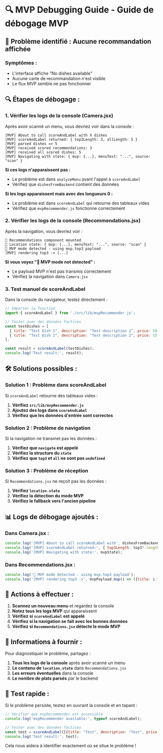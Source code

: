 # 🔍 MVP Debugging Guide - Guide de débogage MVP

## 🚨 **Problème identifié : Aucune recommandation affichée**

### **Symptômes :**
- L'interface affiche "No dishes available" 
- Aucune carte de recommandation n'est visible
- Le flux MVP semble ne pas fonctionner

## 🔍 **Étapes de débogage :**

### **1. Vérifier les logs de la console (Camera.jsx)**
Après avoir scanné un menu, vous devriez voir dans la console :

```
[MVP] About to call scoreAndLabel with X dishes
[MVP] scoreAndLabel returned: { top3Length: 3, allLength: 5 }
[MVP] parsed dishes => 5
[MVP] received scored recommendations: 3
[MVP] received all scored dishes: 5
[MVP] Navigating with state: { mvp: {...}, menuText: "...", source: "scan" }
```

**Si ces logs n'apparaissent pas :**
- Le problème est dans `analyzeMenu` avant l'appel à `scoreAndLabel`
- Vérifiez que `dishesFromBackend` contient des données

**Si les logs apparaissent mais avec des longueurs 0 :**
- Le problème est dans `scoreAndLabel` qui retourne des tableaux vides
- Vérifiez que `mvpRecommender.js` fonctionne correctement

### **2. Vérifier les logs de la console (Recommendations.jsx)**
Après la navigation, vous devriez voir :

```
🎯 Recommendations component mounted
📍 Location state: { mvp: {...}, menuText: "...", source: "scan" }
🎯 MVP mode detected - using mvp.top3 payload
[MVP] rendering top3 -> [...]
```

**Si vous voyez "🔄 MVP mode not detected" :**
- Le payload MVP n'est pas transmis correctement
- Vérifiez la navigation dans `Camera.jsx`

### **3. Test manuel de scoreAndLabel**
Dans la console du navigateur, testez directement :

```javascript
// Importer la fonction
import { scoreAndLabel } from './src/lib/mvpRecommender.js';

// Tester avec des données factices
const testDishes = [
  { title: "Test Dish 1", description: "Test description 1", price: 10 },
  { title: "Test Dish 2", description: "Test description 2", price: 15 }
];

const result = scoreAndLabel(testDishes);
console.log('Test result:', result);
```

## 🛠️ **Solutions possibles :**

### **Solution 1 : Problème dans scoreAndLabel**
Si `scoreAndLabel` retourne des tableaux vides :

1. **Vérifiez `src/lib/mvpRecommender.js`**
2. **Ajoutez des logs dans `scoreAndLabel`**
3. **Vérifiez que les données d'entrée sont correctes**

### **Solution 2 : Problème de navigation**
Si la navigation ne transmet pas les données :

1. **Vérifiez que `navigate` est appelé**
2. **Vérifiez la structure du `state`**
3. **Vérifiez que `top3` et `all` ne sont pas `undefined`**

### **Solution 3 : Problème de réception**
Si `Recommendations.jsx` ne reçoit pas les données :

1. **Vérifiez `location.state`**
2. **Vérifiez la détection du mode MVP**
3. **Vérifiez le fallback vers l'ancien pipeline**

## 📊 **Logs de débogage ajoutés :**

### **Dans Camera.jsx :**
```javascript
console.log('[MVP] About to call scoreAndLabel with', dishesFromBackend.length, 'dishes');
console.log('[MVP] scoreAndLabel returned:', { top3Length: top3?.length, allLength: all?.length });
console.log('[MVP] Navigating with state:', mvpState);
```

### **Dans Recommendations.jsx :**
```javascript
console.log('🎯 MVP mode detected - using mvp.top3 payload');
console.log('[MVP] rendering top3 ->', mvpPayload.map(i => ({title: i.title, score: i.score, label: i.label})));
```

## 🎯 **Actions à effectuer :**

1. **Scannez un nouveau menu** et regardez la console
2. **Notez tous les logs MVP** qui apparaissent
3. **Vérifiez si `scoreAndLabel` est appelé**
4. **Vérifiez si la navigation se fait avec les bonnes données**
5. **Vérifiez si `Recommendations.jsx` détecte le mode MVP**

## 📝 **Informations à fournir :**

Pour diagnostiquer le problème, partagez :

1. **Tous les logs de la console** après avoir scanné un menu
2. **Le contenu de `location.state`** dans `Recommendations.jsx`
3. **Les erreurs éventuelles** dans la console
4. **Le nombre de plats parsés** par le backend

## 🔧 **Test rapide :**

Si le problème persiste, testez en ouvrant la console et en tapant :

```javascript
// Vérifier que mvpRecommender est accessible
console.log('mvpRecommender available:', typeof scoreAndLabel);

// Tester avec des données factices
const test = scoreAndLabel([{title: "Test", description: "Test", price: 10}]);
console.log('Test result:', test);
```

Cela nous aidera à identifier exactement où se situe le problème !
